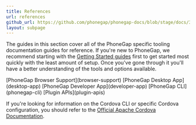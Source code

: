 ```yaml
---
title: References
url: references
github_url: https://github.com/phonegap/phonegap-docs/blob/stage/docs/3-references/0-index.html.md
layout: subpage
---
```


The guides in this section cover all of the PhoneGap specific tooling documentation guides for reference. If you're new to PhoneGap, we recommend starting with the [Getting Started guides](/getting-started) first to get started most quickly with the least amount of setup. Once you've gone through it you'll have a better understanding of the tools and options available.

<div class="landing-submenu">
  [PhoneGap Browser Support](browser-support)
  [PhoneGap Desktop App](desktop-app)
  [PhoneGap Developer App](developer-app)
  [PhoneGap CLI](phonegap-cli)
  [Plugin APIs](plugin-apis)
</div>

If you're looking for information on the Cordova CLI or specific Cordova configuration, you should refer to the [Official Apache Cordova Documentation](http://cordova.apache.org/docs/en/latest/).
